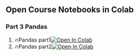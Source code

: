 ## Open Course Notebooks in Colab

### Part 3 Pandas
1. 🔥Pandas part1[![Open In Colab](https://colab.research.google.com/assets/colab-badge.svg)](https://colab.research.google.com/github/TA-aiacademy/course_3.0/blob/python/01_Python/Part3_Pandas/Pandas_part1.ipynb)
2. 🔥Pandas part2[![Open In Colab](https://colab.research.google.com/assets/colab-badge.svg)](https://colab.research.google.com/github/TA-aiacademy/course_3.0/blob/python/01_Python/Part3_Pandas/Pandas_part2.ipynb)
